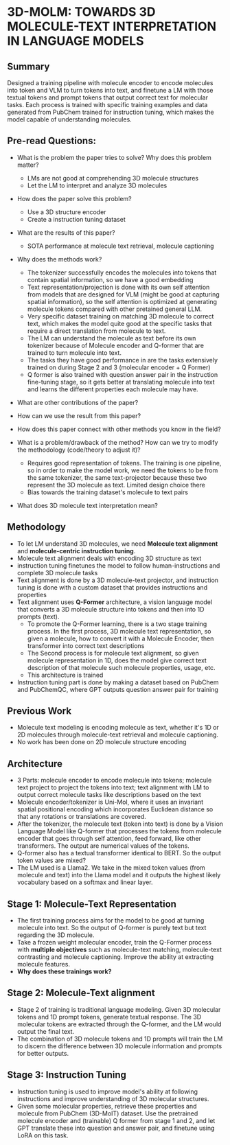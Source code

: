 # 3D-MOLM: TOWARDS 3D MOLECULE-TEXT INTERPRETATION IN LANGUAGE MODELS 

## Summary 
Designed a training pipeline with molecule encoder to encode molecules into token and VLM to turn tokens into text, and finetune a LM with those textual tokens and prompt tokens that output correct text for molecular tasks. Each process is trained with specific training examples and data generated from PubChem trained for instruction tuning, which makes the model capable of understanding molecules. 

## Pre-read Questions: 
- What is the problem the paper tries to solve? Why does this problem matter? 
    - LMs are not good at comprehending 3D molecule structures 
    - Let the LM to interpret and analyze 3D molecules  

- How does the paper solve this problem? 
    - Use a 3D structure encoder 
    - Create a instruction tuning dataset 
- What are the results of this paper? 
    - SOTA performance at molecule text retrieval, molecule captioning 

- Why does the methods work? 
    - The tokenizer successfully encodes the molecules into tokens that contain spatial information, so we have a good embedding 
    - Text representation/projection is done with its own self attention from models that are designed for VLM (might be good at capturing spatial information), so the self attention is optimized at generating molecule tokens compared with other pretained general LLM. 
    - Very specific dataset training on matching 3D molecule to correct text, which makes the model quite good at the specific tasks that require a direct translation from molecule to text. 
    - The LM can understand the molecule as text before its own tokenizer because of Molecule encoder and Q-former that are trained to turn molecule into text. 
    - The tasks they have good performance in are the tasks extensively trained on during Stage 2 and 3 (molecular encoder + Q Former)
    - Q former is also trained with question answer pair in the instruction fine-tuning stage, so it gets better at translating molecule into text and learns the different properties each molecule may have. 

- What are other contributions of the paper? 

- How can we use the result from this paper? 

- How does this paper connect with other methods you know in the field? 

- What is a problem/drawback of the method? How can we try to modify the methodology (code/theory to adjust it)?   
    - Requires good representation of tokens. The training is one pipeline, so in order to make the model work, we need the tokens to be from the same tokenizer, the same text-projector because these two represent the 3D molecule as text. Limited design choice there  
    - Bias towards the training dataset's molecule to text pairs 

- What does 3D molecule text interpretation mean? 

## Methodology 
-  To let LM understand 3D molecules, we need **Molecule text alignment** and **molecule-centric instruction tuning**. 
- Molecule text alignment deals with encoding 3D structure as text 
- instruction tuning finetunes the model to follow human-instructions and complete 3D molecule tasks 
- Text alignment is done by a 3D molecule-text projector, and instruction tuning is done with a custom dataset that provides instructions and properties 
- Text alignment uses **Q-Former** architecture, a vision language model that converts a 3D molecule structure into tokens and then into 1D prompts (text). 
    - To promote the Q-Former learning, there is a two stage training process. In the first process, 3D molecule text representation, so given a molecule, how to convert it with a Molecule Encoder, then transformer into correct text descriptions 
    - The Second process is for molecule text alignment, so given molecule representation in 1D, does the model give correct text description of that molecule such molecule properties, usage, etc. 
    - This architecture is trained 
- Instruction tuning part is done by making a dataset based on PubChem and PubChemQC, where GPT outputs question answer pair for training 

## Previous Work 
- Molecule text modeling is encoding molecule as text, whether it's 1D or 2D molecules through molecule-text retrieval and molecule captioning. 
- No work has been done on 2D molecule structure encoding 

## Architecture 
- 3 Parts: molecule encoder to encode molecule into tokens; molecule text project to project the tokens into text; text alignment with LM to output correct molecule tasks like descriptions based on the text 
- Molecule encoder/tokenizer is Uni-Mol, where it uses an invariant spatial positional encoding which incorporates Euclidean distance so that any rotations or translations are covered. 
- After the tokenizer, the molecule text (token into text) is done by a Vision Language Model like Q-former that processes the tokens from molecule encoder that goes through self attention, feed forward, like other transformers. The output are numerical values of the tokens. 
- Q-former also has a textual transformer identical to BERT. So the output token values are mixed? 
- The LM used is a Llama2. We take in the mixed token values (from molecule and text) into the Llama model and it outputs the highest likely vocabulary based on a softmax and linear layer.  

## Stage 1: Molecule-Text Representation 
- The first training process aims for the model to be good at turning molecule into text. So the output of Q-former is purely text but text regarding the 3D molecule.  
- Take a frozen weight molecular encoder, train the Q-Former process with **multiple objectives** such as molecule-text matching, molecule-text contrasting and molecule captioning. Improve the ability at extracting molecule features. 
- **Why does these trainings work?** 

## Stage 2: Molecule-Text alignment 
- Stage 2 of training is traditional language modeling. Given 3D molecular tokens and 1D prompt tokens, generate textual response. The 3D molecular tokens are extracted through the Q-former, and the LM would output the final text. 
- The combination of 3D molecule tokens and 1D prompts will train the LM to discern the difference between 3D molecule information and prompts for better outputs. 

## Stage 3: Instruction Tuning
- Instruction tuning is used to improve model's ability at following instructions and improve understanding of 3D molecular structures. 
- Given some molecular properties, retrieve these properties and molecule from PubChem (3D-MoIT) dataset. Use the pretrained molecule encoder and (trainable) Q former from stage 1 and 2, and let GPT translate these into question and answer pair, and finetune using LoRA on this task. 